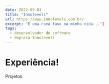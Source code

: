 ```yaml
---
date: 2022-09-01
title: "Innolevels"
url: https://www.innolevels.com.br/
excerpt: "É uma nova fase na minha vida..."]
tags:
  - desenvolvedor de software
  - empresa-Innolevels
---
```


# Experiência!

Projetos.
